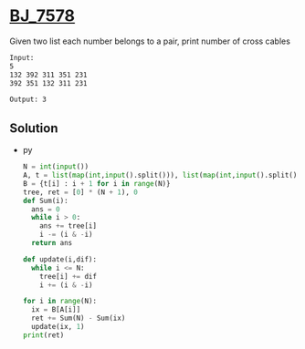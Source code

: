 # [BJ_7578](https://acmicpc.net/problem/7578)

Given two list each number belongs to a pair, print number of cross cables

```txt
Input:
5
132 392 311 351 231
392 351 132 311 231

Output: 3
```

## Solution

* py

  ```py
  N = int(input())
  A, t = list(map(int,input().split())), list(map(int,input().split()))
  B = {t[i] : i + 1 for i in range(N)}
  tree, ret = [0] * (N + 1), 0
  def Sum(i):
    ans = 0
    while i > 0:
      ans += tree[i]
      i -= (i & -i)
    return ans

  def update(i,dif):
    while i <= N:
      tree[i] += dif
      i += (i & -i)

  for i in range(N):
    ix = B[A[i]]
    ret += Sum(N) - Sum(ix)
    update(ix, 1)
  print(ret)
  ```
